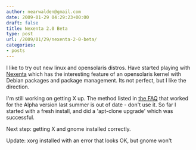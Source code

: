 ```yaml
---
author: nearwalden@gmail.com
date: 2009-01-29 04:29:23+00:00
draft: false
title: Nexenta 2.0 Beta
type: post
url: /2009/01/29/nexenta-2-0-beta/
categories:
- posts
---
```


I like to try out new linux and opensolaris distros.  Have started playing with [Nexenta](www.nexenta.org) which has the interesting feature of an opensolaris kernel with Debian packages and package management.  Its not perfect, but I like the direction.





I'm still working on getting X up.  The method listed in [the FAQ](http://www.nexenta.org/os/FAQ) that worked for the Alpha version last summer is out of date - don't use it.  So far I started with a fresh install, and did a 'apt-clone upgrade' which was successful.





Next step:  getting X and gnome installed correctly.





Update:  xorg installed with an error that looks OK, but gnome won't



